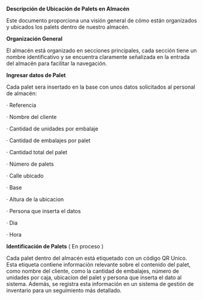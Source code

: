 <b>Descripción de Ubicación de Palets en Almacén</b><p>
Este documento proporciona una visión general de cómo están organizados y ubicados los palets dentro de nuestro almacén.

<b>Organización General</b><p>
El almacén está organizado en secciones principales, cada sección tiene un nombre identificativo y se encuentra claramente señalizada en la entrada del almacén para facilitar la navegación.

<b>Ingresar datos de Palet </b><p>
Cada palet sera insertado en la base con unos datos solicitados al personal de almacén:<p>
· Referencia<p>
· Nombre del cliente<p>
· Cantidad de unidades por embalaje<p>
· Cantidad de embalajes por palet<p>
· Cantidad total del palet<p>
· Número de palets<p>
· Calle ubicado<p>
· Base<p>
· Altura de la ubicacion<p>
· Persona que inserta el datos<p>
· Dia<p>
· Hora<p> 
<p>

<b>Identificación de Palets</b> ( En proceso )<p>
Cada palet dentro del almacén está etiquetado con un código QR Unico. Esta etiqueta contiene información relevante sobre el contenido del palet, como nombre del cliente, como la cantidad de embalajes, número de unidades por caja, ubicacion del palet y persona que inserta el dato al sistema. Además, se registra esta información en un sistema de gestión de inventario para un seguimiento más detallado.